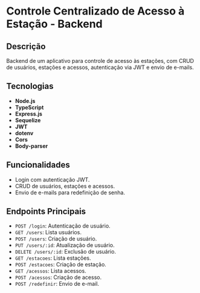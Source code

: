 # Controle Centralizado de Acesso à Estação - Backend

## Descrição
Backend de um aplicativo para controle de acesso às estações, com CRUD de usuários, estações e acessos, autenticação via JWT e envio de e-mails.

## Tecnologias
- **Node.js**
- **TypeScript**
- **Express.js**
- **Sequelize**
- **JWT**
- **dotenv**
- **Cors**
- **Body-parser**

## Funcionalidades
- Login com autenticação JWT.
- CRUD de usuários, estações e acessos.
- Envio de e-mails para redefinição de senha.

## Endpoints Principais
- `POST /login`: Autenticação de usuário.
- `GET /users`: Lista usuários.
- `POST /users`: Criação de usuário.
- `PUT /users/:id`: Atualização de usuário.
- `DELETE /users/:id`: Exclusão de usuário.
- `GET /estacoes`: Lista estações.
- `POST /estacoes`: Criação de estação.
- `GET /acessos`: Lista acessos.
- `POST /acessos`: Criação de acesso.
- `POST /redefinir`: Envio de e-mail.
